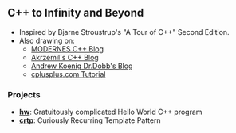 ## C++ to Infinity and Beyond
* Inspired by Bjarne Stroustrup's "A Tour of C++" Second Edition.
* Also drawing on:
  * [MODERNES C++ Blog](http://www.modernescpp.com/)
  * [Akrzemil's C++ Blog](https://akrzemi1.wordpress.com/)
  * [Andrew Koenig Dr.Dobb's Blog](http://www.drdobbs.com/author/Andrew-Koenig)
  * [cplusplus.com Tutorial](http://www.cplusplus.com/doc/tutorial/)

### Projects
* [__hw__](hw): Gratuitously complicated Hello World C++ program
* [__crtp__](crtp): Curiously Recurring Template Pattern

